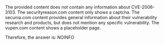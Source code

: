 The provided content does not contain any information about CVE-2006-3103. The securityreason.com content only shows a captcha. The secunia.com content provides general information about their vulnerability research and products, but does not mention any specific vulnerability. The vupen.com content shows a placeholder page.

Therefore, the answer is: NOINFO